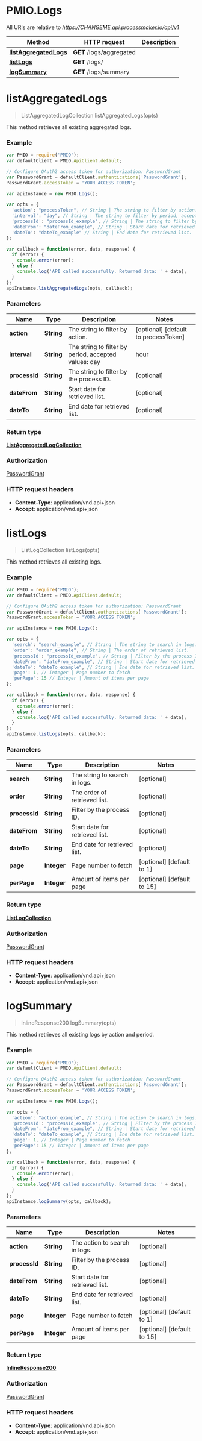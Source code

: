 # PMIO.Logs

All URIs are relative to *https://CHANGEME.api.processmaker.io/api/v1*

Method | HTTP request | Description
------------- | ------------- | -------------
[**listAggregatedLogs**](Logs.md#listAggregatedLogs) | **GET** /logs/aggregated | 
[**listLogs**](Logs.md#listLogs) | **GET** /logs/ | 
[**logSummary**](Logs.md#logSummary) | **GET** /logs/summary | 


<a name="listAggregatedLogs"></a>
# **listAggregatedLogs**
> ListAggregatedLogCollection listAggregatedLogs(opts)



This method retrieves all existing aggregated logs.

### Example
```javascript
var PMIO = require('PMIO');
var defaultClient = PMIO.ApiClient.default;

// Configure OAuth2 access token for authorization: PasswordGrant
var PasswordGrant = defaultClient.authentications['PasswordGrant'];
PasswordGrant.accessToken = 'YOUR ACCESS TOKEN';

var apiInstance = new PMIO.Logs();

var opts = { 
  'action': "processToken", // String | The string to filter by action.
  'interval': "day", // String | The string to filter by period, accepted values: day|hour|month
  'processId': "processId_example", // String | The string to filter by the process ID.
  'dateFrom': "dateFrom_example", // String | Start date for retrieved list.
  'dateTo': "dateTo_example" // String | End date for retrieved list.
};

var callback = function(error, data, response) {
  if (error) {
    console.error(error);
  } else {
    console.log('API called successfully. Returned data: ' + data);
  }
};
apiInstance.listAggregatedLogs(opts, callback);
```

### Parameters

Name | Type | Description  | Notes
------------- | ------------- | ------------- | -------------
 **action** | **String**| The string to filter by action. | [optional] [default to processToken]
 **interval** | **String**| The string to filter by period, accepted values: day|hour|month | [optional] [default to day]
 **processId** | **String**| The string to filter by the process ID. | [optional] 
 **dateFrom** | **String**| Start date for retrieved list. | [optional] 
 **dateTo** | **String**| End date for retrieved list. | [optional] 

### Return type

[**ListAggregatedLogCollection**](ListAggregatedLogCollection.md)

### Authorization

[PasswordGrant](../README.md#PasswordGrant)

### HTTP request headers

 - **Content-Type**: application/vnd.api+json
 - **Accept**: application/vnd.api+json

<a name="listLogs"></a>
# **listLogs**
> ListLogCollection listLogs(opts)



This method retrieves all existing logs.

### Example
```javascript
var PMIO = require('PMIO');
var defaultClient = PMIO.ApiClient.default;

// Configure OAuth2 access token for authorization: PasswordGrant
var PasswordGrant = defaultClient.authentications['PasswordGrant'];
PasswordGrant.accessToken = 'YOUR ACCESS TOKEN';

var apiInstance = new PMIO.Logs();

var opts = { 
  'search': "search_example", // String | The string to search in logs.
  'order': "order_example", // String | The order of retrieved list.
  'processId': "processId_example", // String | Filter by the process ID.
  'dateFrom': "dateFrom_example", // String | Start date for retrieved list.
  'dateTo': "dateTo_example", // String | End date for retrieved list.
  'page': 1, // Integer | Page number to fetch
  'perPage': 15 // Integer | Amount of items per page
};

var callback = function(error, data, response) {
  if (error) {
    console.error(error);
  } else {
    console.log('API called successfully. Returned data: ' + data);
  }
};
apiInstance.listLogs(opts, callback);
```

### Parameters

Name | Type | Description  | Notes
------------- | ------------- | ------------- | -------------
 **search** | **String**| The string to search in logs. | [optional] 
 **order** | **String**| The order of retrieved list. | [optional] 
 **processId** | **String**| Filter by the process ID. | [optional] 
 **dateFrom** | **String**| Start date for retrieved list. | [optional] 
 **dateTo** | **String**| End date for retrieved list. | [optional] 
 **page** | **Integer**| Page number to fetch | [optional] [default to 1]
 **perPage** | **Integer**| Amount of items per page | [optional] [default to 15]

### Return type

[**ListLogCollection**](ListLogCollection.md)

### Authorization

[PasswordGrant](../README.md#PasswordGrant)

### HTTP request headers

 - **Content-Type**: application/vnd.api+json
 - **Accept**: application/vnd.api+json

<a name="logSummary"></a>
# **logSummary**
> InlineResponse200 logSummary(opts)



This method retrieves all existing logs by action and period.

### Example
```javascript
var PMIO = require('PMIO');
var defaultClient = PMIO.ApiClient.default;

// Configure OAuth2 access token for authorization: PasswordGrant
var PasswordGrant = defaultClient.authentications['PasswordGrant'];
PasswordGrant.accessToken = 'YOUR ACCESS TOKEN';

var apiInstance = new PMIO.Logs();

var opts = { 
  'action': "action_example", // String | The action to search in logs.
  'processId': "processId_example", // String | Filter by the process ID.
  'dateFrom': "dateFrom_example", // String | Start date for retrieved list.
  'dateTo': "dateTo_example", // String | End date for retrieved list.
  'page': 1, // Integer | Page number to fetch
  'perPage': 15 // Integer | Amount of items per page
};

var callback = function(error, data, response) {
  if (error) {
    console.error(error);
  } else {
    console.log('API called successfully. Returned data: ' + data);
  }
};
apiInstance.logSummary(opts, callback);
```

### Parameters

Name | Type | Description  | Notes
------------- | ------------- | ------------- | -------------
 **action** | **String**| The action to search in logs. | [optional] 
 **processId** | **String**| Filter by the process ID. | [optional] 
 **dateFrom** | **String**| Start date for retrieved list. | [optional] 
 **dateTo** | **String**| End date for retrieved list. | [optional] 
 **page** | **Integer**| Page number to fetch | [optional] [default to 1]
 **perPage** | **Integer**| Amount of items per page | [optional] [default to 15]

### Return type

[**InlineResponse200**](InlineResponse200.md)

### Authorization

[PasswordGrant](../README.md#PasswordGrant)

### HTTP request headers

 - **Content-Type**: application/vnd.api+json
 - **Accept**: application/vnd.api+json

